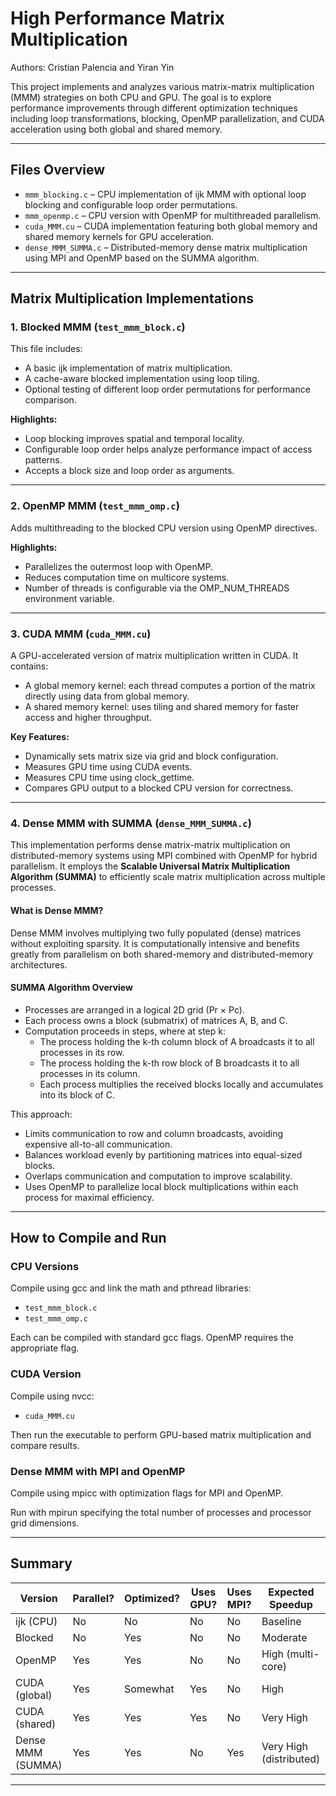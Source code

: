# High Performance Matrix Multiplication
Authors: Cristian Palencia and Yiran Yin

This project implements and analyzes various matrix-matrix multiplication (MMM) strategies on both CPU and GPU. The goal is to explore performance improvements through different optimization techniques including loop transformations, blocking, OpenMP parallelization, and CUDA acceleration using both global and shared memory.

---

## Files Overview

- `mmm_blocking.c` – CPU implementation of ijk MMM with optional loop blocking and configurable loop order permutations.
- `mmm_openmp.c` – CPU version with OpenMP for multithreaded parallelism.
- `cuda_MMM.cu` – CUDA implementation featuring both global memory and shared memory kernels for GPU acceleration.
- `dense_MMM_SUMMA.c` – Distributed-memory dense matrix multiplication using MPI and OpenMP based on the SUMMA algorithm.

---

## Matrix Multiplication Implementations

### 1. Blocked MMM (`test_mmm_block.c`)

This file includes:
- A basic ijk implementation of matrix multiplication.
- A cache-aware blocked implementation using loop tiling.
- Optional testing of different loop order permutations for performance comparison.

**Highlights:**
- Loop blocking improves spatial and temporal locality.
- Configurable loop order helps analyze performance impact of access patterns.
- Accepts a block size and loop order as arguments.

---

### 2. OpenMP MMM (`test_mmm_omp.c`)

Adds multithreading to the blocked CPU version using OpenMP directives.

**Highlights:**
- Parallelizes the outermost loop with OpenMP.
- Reduces computation time on multicore systems.
- Number of threads is configurable via the OMP_NUM_THREADS environment variable.

---

### 3. CUDA MMM (`cuda_MMM.cu`)

A GPU-accelerated version of matrix multiplication written in CUDA. It contains:

- A global memory kernel: each thread computes a portion of the matrix directly using data from global memory.
- A shared memory kernel: uses tiling and shared memory for faster access and higher throughput.

**Key Features:**
- Dynamically sets matrix size via grid and block configuration.
- Measures GPU time using CUDA events.
- Measures CPU time using clock_gettime.
- Compares GPU output to a blocked CPU version for correctness.

---

### 4. Dense MMM with SUMMA (`dense_MMM_SUMMA.c`)

This implementation performs dense matrix-matrix multiplication on distributed-memory systems using MPI combined with OpenMP for hybrid parallelism. It employs the **Scalable Universal Matrix Multiplication Algorithm (SUMMA)** to efficiently scale matrix multiplication across multiple processes.

#### What is Dense MMM?

Dense MMM involves multiplying two fully populated (dense) matrices without exploiting sparsity. It is computationally intensive and benefits greatly from parallelism on both shared-memory and distributed-memory architectures.

#### SUMMA Algorithm Overview

- Processes are arranged in a logical 2D grid (Pr × Pc).
- Each process owns a block (submatrix) of matrices A, B, and C.
- Computation proceeds in steps, where at step k:
  - The process holding the k-th column block of A broadcasts it to all processes in its row.
  - The process holding the k-th row block of B broadcasts it to all processes in its column.
  - Each process multiplies the received blocks locally and accumulates into its block of C.
  
This approach:
- Limits communication to row and column broadcasts, avoiding expensive all-to-all communication.
- Balances workload evenly by partitioning matrices into equal-sized blocks.
- Overlaps communication and computation to improve scalability.
- Uses OpenMP to parallelize local block multiplications within each process for maximal efficiency.

---

## How to Compile and Run

### CPU Versions

Compile using gcc and link the math and pthread libraries:
- `test_mmm_block.c`
- `test_mmm_omp.c`

Each can be compiled with standard gcc flags. OpenMP requires the appropriate flag.

### CUDA Version

Compile using nvcc:
- `cuda_MMM.cu`

Then run the executable to perform GPU-based matrix multiplication and compare results.

### Dense MMM with MPI and OpenMP

Compile using mpicc with optimization flags for MPI and OpenMP.

Run with mpirun specifying the total number of processes and processor grid dimensions.

---

## Summary

| Version            | Parallel? | Optimized? | Uses GPU? | Uses MPI? | Expected Speedup           |
|--------------------|-----------|------------|-----------|-----------|---------------------------|
| ijk (CPU)          | No        | No         | No        | No        | Baseline                  |
| Blocked            | No        | Yes        | No        | No        | Moderate                  |
| OpenMP             | Yes       | Yes        | No        | No        | High (multi-core)         |
| CUDA (global)      | Yes       | Somewhat   | Yes       | No        | High                      |
| CUDA (shared)      | Yes       | Yes        | Yes       | No        | Very High                 |
| Dense MMM (SUMMA)  | Yes       | Yes        | No        | Yes       | Very High (distributed)   |

---
